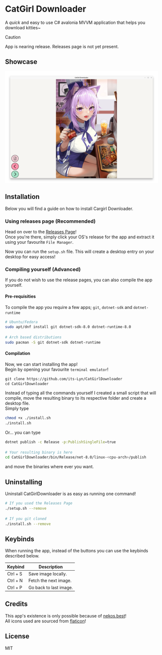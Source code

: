 # CatGirl Downloader

A *quick* and easy to use C# avalonia MVVM application that helps you download kitties~

>[!CAUTION]
>App is nearing release.
>Releases page is not yet present.

## Showcase
![Catgirl Downloader being used.](./Github/Showcase.png)

## Installation
Below you will find a guide on how to install Cargirl Downloader.

### Using releases page (Recommended)
Head on over to the [Releases Page](https://github.com/its-Lyn/CatGirlDownloader/releases)! <br>
Once you're there, simply click your OS's release for the app and extract it using your favourite `File Manager`. <br>

Now you can run the `setup.sh` file. This will create a desktop entry on your desktop for easy access!

### Compiling yourself (Advanced)
If you do not wish to use the release pages, you can also compile the app yourself.

#### Pre-requisities
To compile the app you require a few apps; `git`, `dotnet-sdk` and `dotnet-runtime`

```bash
# Ubuntu/Fedora
sudo apt/dnf install git dotnet-sdk-8.0 dotnet-runtime-8.0

# Arch based distributions
sudo pacman -S git dotnet-sdk dotnet-runtime
```

#### Compilation
Now, we can start installing the app! <br>
Begin by opening your favourite `terminal emulator`!

```
git clone https://github.com/its-Lyn/CatGirlDownloader
cd CatGirlDownloader
```

Instead of typing all the commands yourself I created a small script that will compile, move the resulting binary to its respective folder and create a desktop file. <br>
Simply type
```bash
chmod +x ./install.sh
./install.sh
```
Or... you can type 
```bash
dotnet publish -c Release -p:PublishSingleFile=true

# Your resulting binary is here
cd CatGirlDownloader/bin/Release/net-8.0/linux-<cpu-arch>/publish
```
and move the binaries where ever you want.

## Uninstalling
Uninstall CatGirlDownloader is as easy as running one command!
```bash
# If you used the Releases Page
./setup.sh --remove

# If you git cloned
./install.sh --remove
```

## Keybinds
When running the app, instead of the buttons you can use the keybinds described below.

| Keybind  | Description            |
|----------|------------------------|
| Ctrl + S | Save image locally.    |
| Ctrl + N | Fetch the next image.  |
| Ctrl + P | Go back to last image. |  

## Credits
This app's existence is only possible because of [nekos.best](https://nekos.best/)! <br>
All icons used are sourced from [flaticon](https://www.flaticon.com)!

## License
MIT